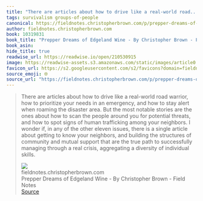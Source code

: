 ```yaml
---
title: "There are articles about how to drive like a real-world road..."
tags: survivalism groups-of-people
canonical: https://fieldnotes.christopherbrown.com/p/prepper-dreams-of-edgeland-wine?token=eyJ1c2VyX2lkIjoxMDM2MjA0MSwicG9zdF9pZCI6Mzk3MzA3MDAsIl8iOiJwZjdZciIsImlhdCI6MTYyODQ3NzU4NSwiZXhwIjoxNjI4NDgxMTg1LCJpc3MiOiJwdWItMjk5NTEiLCJzdWIiOiJwb3N0LXJlYWN0aW9uIn0.h_5OKm52da9mRBSApnsaNqwQiTETf2Sw7MLrI2snlwc
author: fieldnotes.christopherbrown.com
book: 10319831
book_title: "Prepper Dreams of Edgeland Wine - By Christopher Brown - Field Notes"
book_asin: 
hide_title: true
readwise_url: https://readwise.io/open/210530915
image: https://readwise-assets.s3.amazonaws.com/static/images/article0.00998d930354.png
favicon_url: https://s2.googleusercontent.com/s2/favicons?domain=fieldnotes.christopherbrown.com
source_emoji: 🌐
source_url: "https://fieldnotes.christopherbrown.com/p/prepper-dreams-of-edgeland-wine?token=eyJ1c2VyX2lkIjoxMDM2MjA0MSwicG9zdF9pZCI6Mzk3MzA3MDAsIl8iOiJwZjdZciIsImlhdCI6MTYyODQ3NzU4NSwiZXhwIjoxNjI4NDgxMTg1LCJpc3MiOiJwdWItMjk5NTEiLCJzdWIiOiJwb3N0LXJlYWN0aW9uIn0.h_5OKm52da9mRBSApnsaNqwQiTETf2Sw7MLrI2snlwc#:~:text=There%20are%20articles,of%20individual%20skills."
---
```


> There are articles about how to drive like a real-world road warrior, how to prioritize your needs in an emergency, and how to stay alert when roaming the disaster area. But the most notable stories are the ones about how to scan the people around you for potential threats, and how to spot signs of human trafficking among your neighbors. I wonder if, in any of the other eleven issues, there is a single article about getting to know your neighbors, and building the structures of community and mutual support that are the true path to successfully managing through a real crisis, aggregating a diversity of individual skills.
> <div class="quoteback-footer"><div class="quoteback-avatar"><img class="mini-favicon" src="https://s2.googleusercontent.com/s2/favicons?domain=fieldnotes.christopherbrown.com"></div><div class="quoteback-metadata"><div class="metadata-inner"><span style="display:none">FROM:</span><div aria-label="fieldnotes.christopherbrown.com" class="quoteback-author"> fieldnotes.christopherbrown.com</div><div aria-label="Prepper Dreams of Edgeland Wine - By Christopher Brown - Field Notes" class="quoteback-title"> Prepper Dreams of Edgeland Wine - By Christopher Brown - Field Notes</div></div></div><div class="quoteback-backlink"><a target="_blank" aria-label="go to the full text of this quotation" rel="noopener" href="https://fieldnotes.christopherbrown.com/p/prepper-dreams-of-edgeland-wine?token=eyJ1c2VyX2lkIjoxMDM2MjA0MSwicG9zdF9pZCI6Mzk3MzA3MDAsIl8iOiJwZjdZciIsImlhdCI6MTYyODQ3NzU4NSwiZXhwIjoxNjI4NDgxMTg1LCJpc3MiOiJwdWItMjk5NTEiLCJzdWIiOiJwb3N0LXJlYWN0aW9uIn0.h_5OKm52da9mRBSApnsaNqwQiTETf2Sw7MLrI2snlwc#:~:text=There%20are%20articles,of%20individual%20skills." class="quoteback-arrow"> Source</a></div></div>